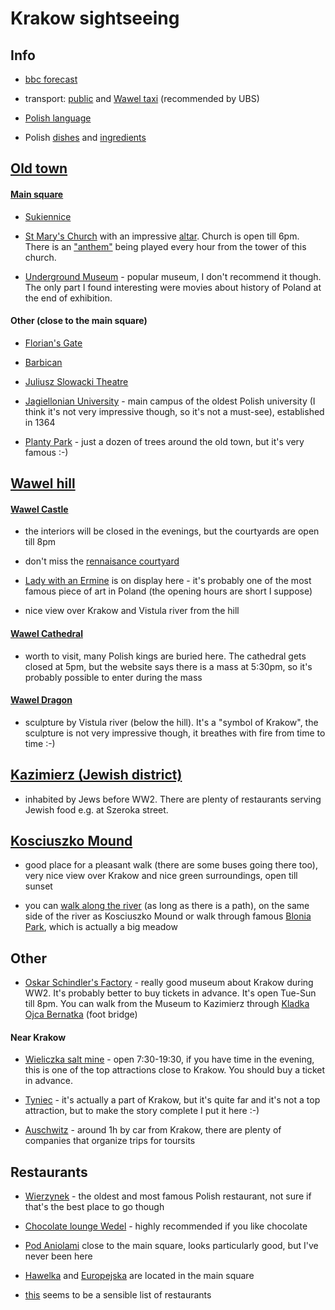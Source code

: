 # Krakow sightseeing

## Info

* [bbc forecast](http://www.bbc.co.uk/weather/3094802)

* transport: [public](http://krakow.jakdojade.pl/) and [Wawel taxi](https://connections.swissbank.com/docs/DOC-15770) (recommended by UBS)

* [Polish language](http://www.bbc.co.uk/languages/polish/soap/facts.shtml)

* Polish [dishes](https://www.buzzfeed.com/jessicamisener/proof-polish-food-isnt-all-disgusting) and [ingredients](http://www.tastingpoland.com/food/polish_food_ingredients.html)


## [Old town](https://en.wikipedia.org/wiki/Krak%C3%B3w_Old_Town)

#### [Main square](https://en.wikipedia.org/wiki/Main_Square,_Krak%C3%B3w)

* [Sukiennice](https://en.wikipedia.org/wiki/Krak%C3%B3w_Cloth_Hall)

* [St Mary's Church](https://en.wikipedia.org/wiki/St._Mary%27s_Basilica,_Krak%C3%B3w) with an impressive [altar](https://en.wikipedia.org/wiki/File:Altar_of_Veit_Stoss,_St._Mary%27s_Church,_Krakow,_Poland.jpg). Church is open till 6pm. There is an ["anthem"](https://en.wikipedia.org/wiki/St._Mary%27s_Trumpet_Call) being played every hour from the tower of this church.

* [Underground Museum](https://en.wikipedia.org/wiki/Rynek_Underground_permanent_exhibition) - popular museum, I don't recommend it though. The only part I found interesting were movies about history of Poland at the end of exhibition.

#### Other (close to the main square)

* [Florian's Gate](https://en.wikipedia.org/wiki/St._Florian%27s_Gate)

* [Barbican](https://en.wikipedia.org/wiki/Krak%C3%B3w_Barbican)

* [Juliusz Slowacki Theatre](https://en.wikipedia.org/wiki/Juliusz_S%C5%82owacki_Theatre)

* [Jagiellonian University](https://en.wikipedia.org/wiki/Jagiellonian_University) - main campus of the oldest Polish university (I think it's not very impressive though, so it's not a must-see), established in 1364

* [Planty Park](https://en.wikipedia.org/wiki/Planty_Park) - just a dozen of trees around the old town, but it's very famous :-)

## [Wawel hill](https://en.wikipedia.org/wiki/Wawel)

#### [Wawel Castle](https://en.wikipedia.org/wiki/Wawel_Castle)

* the interiors will be closed in the evenings, but the courtyards are open till 8pm

* don't miss the [rennaisance courtyard](https://en.wikipedia.org/wiki/Wawel#/media/File:Wawel_Krakow_June_2006_002.jpg)

* [Lady with an Ermine](https://en.wikipedia.org/wiki/Lady_with_an_Ermine) is on display here - it's probably one of the most famous piece of art in Poland (the opening hours are short I suppose)

* nice view over Krakow and Vistula river from the hill

#### [Wawel Cathedral](https://en.wikipedia.org/wiki/Wawel_Cathedral)

* worth to visit, many Polish kings are buried here. The cathedral gets closed at 5pm, but the website says there is a mass at 5:30pm, so it's probably possible to enter during the mass

#### [Wawel Dragon](https://en.wikipedia.org/wiki/Wawel_Dragon)

* sculpture by Vistula river (below the hill). It's a "symbol of Krakow", the sculpture is not very impressive though, it breathes with fire from time to time :-)

## [Kazimierz (Jewish district)](https://en.wikipedia.org/wiki/Kazimierz)

* inhabited by Jews before WW2. There are plenty of restaurants serving Jewish food e.g. at Szeroka street.

## [Kosciuszko Mound]( https://en.wikipedia.org/wiki/Ko%C5%9Bciuszko_Mound)

* good place for a pleasant walk (there are some buses going there too), very nice view over Krakow and nice green surroundings, open till sunset

* you can [walk along the river](https://en.wikipedia.org/wiki/Vistulan_Boulevards_in_Krak%C3%B3w) (as long as there is a path), on the same side of the river as Kosciuszko Mound or walk through famous [Blonia Park](https://en.wikipedia.org/wiki/B%C5%82onia), which is actually a big meadow

## Other

* [Oskar Schindler's Factory](http://www.mhk.pl/branches/oskar-schindlers-factory) -  really good museum about Krakow during WW2. It's probably better to buy tickets in advance. It's open Tue-Sun till 8pm. You can walk from the Museum to Kazimierz through [Kladka Ojca Bernatka](https://pl.wikipedia.org/wiki/K%C5%82adka_Ojca_Bernatka#/media/File:Bernatek_footbridge_(view_from_W_at_night),_Krakow,_Poland.jpg) (foot bridge)

#### Near Krakow

* [Wieliczka salt mine](https://en.wikipedia.org/wiki/Wieliczka_Salt_Mine) - open 7:30-19:30, if you have time in the evening, this is one of the top attractions close to Krakow. You should buy a ticket in advance.

* [Tyniec](https://en.wikipedia.org/wiki/Tyniec) - it's actually a part of Krakow, but it's quite far and it's not a top attraction, but to make the story complete I put it here :-)

* [Auschwitz](https://en.wikipedia.org/wiki/Auschwitz_concentration_camp) - around 1h by car from Krakow, there are plenty of companies that organize trips for toursits

## Restaurants

* [Wierzynek](http://en.wierzynek.pl/) - the oldest and most famous Polish restaurant, not sure if that's the best place to go though

* [Chocolate lounge Wedel](https://www.wedelpijalnie.pl/en/chocolaterias?city=Cracow) - highly recommended if you like chocolate

* [Pod Aniolami](http://www.podaniolami.pl/en) close to the main square, looks particularly good, but I've never been here

* [Hawelka](http://en.hawelka.pl/) and [Europejska](http://www.europejska.pl/en/) are located in the main square

* [this](http://theculturetrip.com/europe/poland/articles/krakow-s-10-best-cultural-restaurants-from-local-eats-to-fine-dining/) seems to be a sensible list of restaurants
